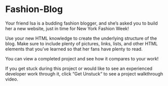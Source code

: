 # Fashion-Blog
Your friend Isa is a budding fashion blogger, and she’s asked you to build her a new website, just in time for New York Fashion Week!

Use your new HTML knowledge to create the underlying structure of the blog. Make sure to include plenty of pictures, links, lists, and other HTML elements that you’ve learned so that her fans have plenty to read.

You can view a completed project and see how it compares to your work!

If you get stuck during this project or would like to see an experienced developer work through it, click “Get Unstuck“ to see a project walkthrough video.


